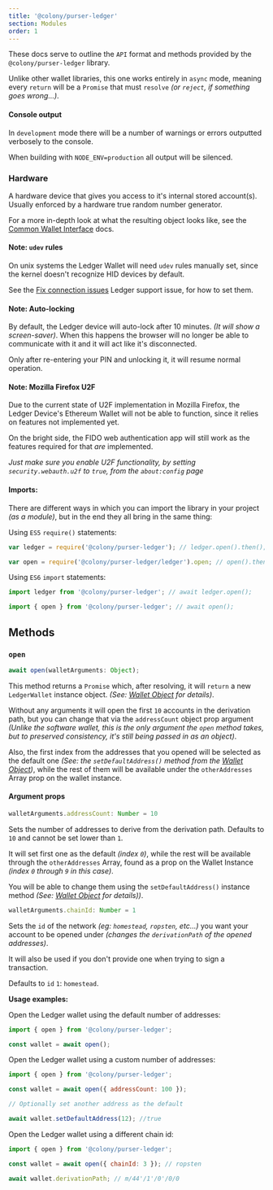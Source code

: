 ```yaml
---
title: '@colony/purser-ledger'
section: Modules
order: 1
---
```


These docs serve to outline the `API` format and methods provided by the `@colony/purser-ledger` library.

Unlike other wallet libraries, this one works entirely in `async` mode, meaning every `return` will be a `Promise` that must `resolve` _(or `reject`, if something goes wrong...)_.

#### Console output

In `development` mode there will be a number of warnings or errors outputted verbosely to the console.

When building with `NODE_ENV=production` all output will be silenced.

### Hardware

A hardware device that gives you access to it's internal stored account(s). Usually enforced by a hardware true random number generator.

For a more in-depth look at what the resulting object looks like, see the [Common Wallet Interface](https://docs.colony.io/purser/interface-common-wallet-interface/) docs.

#### Note: `udev` rules

On unix systems the Ledger Wallet will need `udev` rules manually set, since the kernel doesn't recognize HID devices by default.

See the [Fix connection issues](https://support.ledgerwallet.com/hc/en-us/articles/115005165269-Fix-connection-issues) Ledger support issue, for how to set them.

#### Note: Auto-locking

By default, the Ledger device will auto-lock after 10 minutes. _(It will show a screen-saver)_. When this happens the browser will no longer be able to communicate with it and it will act like it's disconnected.

Only after re-entering your PIN and unlocking it, it will resume normal operation.

#### Note: Mozilla Firefox U2F

Due to the current state of U2F implementation in Mozilla Firefox, the Ledger Device's Ethereum Wallet will not be able to function, since it relies on features not implemented yet.

On the bright side, the FIDO web authentication app will still work as the features required for that *are* implemented.

_Just make sure you enable U2F functionality, by setting `security.webauth.u2f` to `true`, from the `about:config` page_

#### Imports:

There are different ways in which you can import the library in your project _(as a module)_, but in the end they all bring in the same thing:

Using `ES5` `require()` statements:
```js
var ledger = require('@colony/purser-ledger'); // ledger.open().then();

var open = require('@colony/purser-ledger/ledger').open; // open().then();
```

Using `ES6` `import` statements:
```js
import ledger from '@colony/purser-ledger'; // await ledger.open();

import { open } from '@colony/purser-ledger'; // await open();
```

## Methods

### `open`

```js
await open(walletArguments: Object);
```

This method returns a `Promise` which, after resolving, it will `return` a new `LedgerWallet` instance object. _(See: [Wallet Object](wallet-object.md) for details)_.

Without any arguments it will open the first `10` accounts in the derivation path, but you can change that via the `addressCount` object prop argument _(Unlike the software wallet, this is the only argument the `open` method takes, but to preserved consistency, it's still being passed in as an object)_.

Also, the first index from the addresses that you opened will be selected as the default one _(See: the `setDefaultAddress()` method from the [Wallet Object](wallet-object.md))_, while the rest of them will be available under the `otherAddresses` Array prop on the wallet instance.

#### Argument props

```js
walletArguments.addressCount: Number = 10
```

Sets the number of addresses to derive from the derivation path. Defaults to `10` and cannot be set lower than `1`.

It will set first one as the default _(index `0`)_, while the rest will be available through the `otherAddresses` Array, found as a prop on the Wallet Instance _(index `0` through `9` in this case)_.

You will be able to change them using the `setDefaultAddress()` instance method _(See: [Wallet Object](wallet-object.md) for details))_.

```js
walletArguments.chainId: Number = 1
```

Sets the `id` of the network _(eg: `homestead`, `ropsten`, etc...)_ you want your account to be opened under _(changes the `derivationPath` of the opened addresses)_.

It will also be used if you don't provide one when trying to sign a transaction.

Defaults to `id` `1`: `homestead`.

**Usage examples:**

Open the Ledger wallet using the default number of addresses:
```js
import { open } from '@colony/purser-ledger';

const wallet = await open();
```

Open the Ledger wallet using a custom number of addresses:
```js
import { open } from '@colony/purser-ledger';

const wallet = await open({ addressCount: 100 });

// Optionally set another address as the default

await wallet.setDefaultAddress(12); //true
```

Open the Ledger wallet using a different chain id:
```js
import { open } from '@colony/purser-ledger';

const wallet = await open({ chainId: 3 }); // ropsten

await wallet.derivationPath; // m/44'/1'/0'/0/0
```
